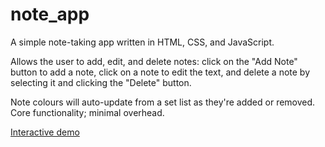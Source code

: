 # note_app
A simple note-taking app written in HTML, CSS, and JavaScript.

Allows the user to add, edit, and delete notes: click on the "Add Note" button to add a note, click on a note to edit the text, and delete a note by selecting it and clicking the "Delete" button.

Note colours will auto-update from a set list as they're added or removed. Core functionality; minimal overhead.

[Interactive demo](https://jsfiddle.net/Tropicarnage/43tc7qgw/)
